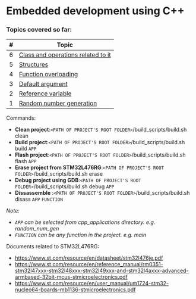 # Embedded development using C++

### Topics covered so far:

| # | Topic |
|---| ----- |
|6| [Class and operations related to it](./cpp_applications/class/app.cpp)|
|5| [Structures](./cpp_applications/structure/app.cpp)|
|4| [Function overloading](./cpp_applications/func_overloading/app.cpp)|
|3| [Default argument](./cpp_applications/default_arg/app.cpp)|
|2| [Reference variable](./cpp_applications/ref_var/app.cpp)|
|1| [Random number generation](./cpp_applications/random_num_gen/app.cpp)|

Commands:
- **Clean project**:`<PATH OF PROJECT'S ROOT FOLDER>`/build_scripts/build.sh clean
- **Build project**:`<PATH OF PROJECT'S ROOT FOLDER>`/build_scripts/build.sh build `APP`
- **Flash project**:`<PATH OF PROJECT'S ROOT FOLDER>`/build_scripts/build.sh flash `APP`
- **Erase project from STM32L476RG**:`<PATH OF PROJECT'S ROOT FOLDER>`/build_scripts/build.sh erase
- **Debug project using GDB**:`<PATH OF PROJECT'S ROOT FOLDER>`/build_scripts/build.sh debug `APP`
- **Dissassemble** :`<PATH OF PROJECT'S ROOT FOLDER>`/build_scripts/build.sh disass `APP` `FUNCTION`

_Note:_
- _`APP` can be selected from cpp_applications directory. e.g. random_num_gen_
- _`FUNCTION` can be any function in the project. e.g. main_

Documents related to STM32L476RG:

- https://www.st.com/resource/en/datasheet/stm32l476je.pdf
- https://www.st.com/resource/en/reference_manual/rm0351-stm32l47xxx-stm32l48xxx-stm32l49xxx-and-stm32l4axxx-advanced-armbased-32bit-mcus-stmicroelectronics.pdf
- https://www.st.com/resource/en/user_manual/um1724-stm32-nucleo64-boards-mb1136-stmicroelectronics.pdf
